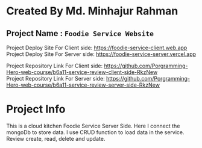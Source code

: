 # Created By Md. Minhajur Rahman

## Project Name : `Foodie Service Website`
Project Deploy Site For Client side: https://foodie-service-client.web.app 
Project Deploy Site For Server side: https://foodie-service-server.vercel.app


Project Repository Link For Client side: https://github.com/Porgramming-Hero-web-course/b6a11-service-review-client-side-RkzNew \
Project Repository Link For Server side: https://github.com/Porgramming-Hero-web-course/b6a11-service-review-server-side-RkzNew

# Project Info
This is a cloud kitchen Foodie Service Server Side. Here I connect the mongoDb to store data. I use CRUD function to load data in the service. Review create, read, delete and update.